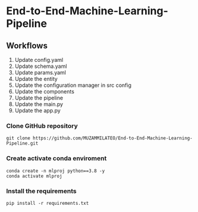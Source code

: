 # End-to-End-Machine-Learning-Pipeline

## Workflows

1. Update config.yaml
2. Update schema.yaml
3. Update params.yaml
4. Update the entity
5. Update the configuration manager in src config
6. Update the components
7. Update the pipeline
8. Update the main.py
9. Update the app.py

### Clone GitHub repository
```
git clone https://github.com/MUZAMMILATEO/End-to-End-Machine-Learning-Pipeline.git
```

### Create activate conda enviroment
```
conda create -n mlproj python==3.8 -y
conda activate mlproj
```

###  Install the requirements
```
pip install -r requirements.txt
```